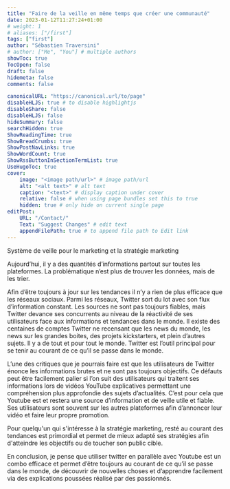 ```yaml
---
title: "Faire de la veille en même temps que créer une communauté"
date: 2023-01-12T11:27:24+01:00
# weight: 1
# aliases: ["/first"]
tags: ["first"]
author: "Sébastien Traversini"
# author: ["Me", "You"] # multiple authors
showToc: true
TocOpen: false
draft: false
hidemeta: false
comments: false

canonicalURL: "https://canonical.url/to/page"
disableHLJS: true # to disable highlightjs
disableShare: false
disableHLJS: false
hideSummary: false
searchHidden: true
ShowReadingTime: true
ShowBreadCrumbs: true
ShowPostNavLinks: true
ShowWordCount: true
ShowRssButtonInSectionTermList: true
UseHugoToc: true
cover:
    image: "<image path/url>" # image path/url
    alt: "<alt text>" # alt text
    caption: "<text>" # display caption under cover
    relative: false # when using page bundles set this to true
    hidden: true # only hide on current single page
editPost:
    URL: "/Contact/"
    Text: "Suggest Changes" # edit text
    appendFilePath: true # to append file path to Edit link
---
```

Système de veille pour le marketing et la stratégie marketing

Aujourd’hui, il y a des quantités d’informations partout sur toutes les plateformes. La problématique n’est plus de trouver les données, mais de les trier. 

Afin d’être toujours à jour sur les tendances il n’y a rien de plus efficace que les réseaux sociaux. Parmi les réseaux, Twitter sort du lot avec son flux d’information constant. Les sources ne sont pas toujours fiables, mais Twitter devance ses concurrents au niveau de la réactivité de ses utilisateurs face aux informations et tendances dans le monde. Il existe des centaines de comptes Twitter ne recensant que les news du monde, les news sur les grandes boites, des projets kickstarters, et plein d’autres sujets. Il y a de tout et pour tout le monde. Twitter est l’outil principal pour se tenir au courant de ce qu’il se passe dans le monde.

L’une des critiques que je pourrais faire est que les utilisateurs de Twitter énonce les informations brutes et ne sont pas toujours objectifs. Ce défauts peut être facilement palier si l’on suit des utilisateurs qui traitent ses informations lors de vidéos YouTube explicatives permettant une compréhension plus approfondie des sujets d’actualités. C’est pour cela que Youtube est et restera une source d’information et de veille utile et fiable. Ses utilisateurs sont souvent sur les autres plateformes afin d’annoncer leur vidéo et faire leur propre promotion. 

Pour quelqu'un qui s'intéresse à la stratégie marketing, resté au courant des tendances est primordial et permet de mieux adapté ses stratégies afin d'atteindre les objectifs ou de toucher son public cible.

En conclusion, je pense que utiliser twitter en parallèle avec Youtube est un combo efficace et permet d’être toujours au courant de ce qu’il se passe dans le monde, de découvrir de nouvelles choses et d’apprendre facilement via des explications poussées réalisé par des passionnés.


